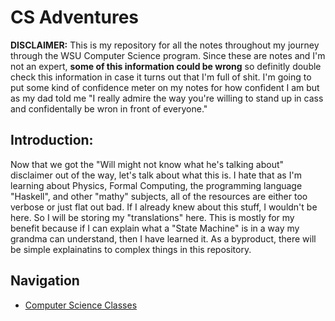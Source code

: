# CS Adventures

**DISCLAIMER:** This is my repository for all the notes throughout my journey through the WSU Computer Science program. Since these are notes and I'm not an expert, **some of this information could be wrong** so definitly double check this information in case it turns out that I'm full of shit. I'm going to put some kind of confidence meter on my notes for how confident I am but as my dad told me "I really admire the way you're willing to stand up in cass and confidentally be wron in front of everyone."

## Introduction:

Now that we got the "Will might not know what he's talking about" disclaimer out of the way, let's talk about what this is. I hate that as I'm learning about Physics, Formal Computing, the programming language "Haskell", and other "mathy" subjects, all of the resources are either too verbose or just flat out bad. If I already knew about this stuff, I wouldn't be here. So I will be storing my "translations" here. This is mostly for my benefit because if I can explain what a "State Machine" is in a way my grandma can understand, then I have learned it. As a byproduct, there will be simple explainatins to complex things in this repository.

## Navigation

- [Computer Science Classes](https://github.com/WillSkelton/CSAdventures/tree/master/WSU%20Classes/computer-science)
